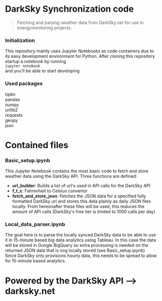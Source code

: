 # DarkSky Synchronization code
> Fetching and parsing weather data from DarkSky.net for use in energymonitoring projects. 

### Initialization
This repository mainly uses Jupyter Notebooks as code containers due to its easy development environment for Python. After cloning this repository startup a notebook by running  
    ```jupyter notebook```  
and you'll be able to start developing

### Used packages
tqdm  
pandas  
numpy  
urllib2  
requests  
geopy  
json  

# Contained files
### Basic_setup.ipynb
This Jupyter Notebook contains the most basic code to fetch and store weather data using the DarkSky API. Three functions are defined:

  * __url_builder__: Builds a list of url's used in API calls for the DarkSky API  
  * __f_t_c__: Fahrenheit to Celsius convertor  
  * __fetch_and_store_json__: Fetches the JSON data for a specified fully formatted DarkSky url and stores this data plainly as daily JSON files locally. From hereonafter these files will be used, this reduces the amount of API calls (DarkSky's free tier is limited to 1000 calls per day)  

### Local_data_parser.ipynb
The goal here is to parse the locally synced DarkSky data to be able to use it in 15-minute based big data analytics using Tableau. In this case the data will be stored in Google BigQuery so extra processing is needed on the returned JSON data that is nog locally stored (see Basic_setup.ipynb)    
Since DarkSky only provisions hourly data, this needs to be spread to allow for 15-minute based analytics.

# Powered by the DarkSky API --> darksky.net
